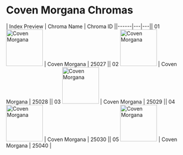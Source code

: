 # Coven Morgana Chromas

| Index  Preview | Chroma Name | Chroma ID ||------|---|---|| 01  <img src='https://raw.communitydragon.org/latest/plugins/rcp-be-lol-game-data/global/default/v1/champion-chroma-images/25/25027.png' alt='Coven Morgana' width='100'> | Coven Morgana | 25027 || 02  <img src='https://raw.communitydragon.org/latest/plugins/rcp-be-lol-game-data/global/default/v1/champion-chroma-images/25/25028.png' alt='Coven Morgana' width='100'> | Coven Morgana | 25028 || 03  <img src='https://raw.communitydragon.org/latest/plugins/rcp-be-lol-game-data/global/default/v1/champion-chroma-images/25/25029.png' alt='Coven Morgana' width='100'> | Coven Morgana | 25029 || 04  <img src='https://raw.communitydragon.org/latest/plugins/rcp-be-lol-game-data/global/default/v1/champion-chroma-images/25/25030.png' alt='Coven Morgana' width='100'> | Coven Morgana | 25030 || 05  <img src='https://raw.communitydragon.org/latest/plugins/rcp-be-lol-game-data/global/default/v1/champion-chroma-images/25/25040.png' alt='Coven Morgana' width='100'> | Coven Morgana | 25040 |